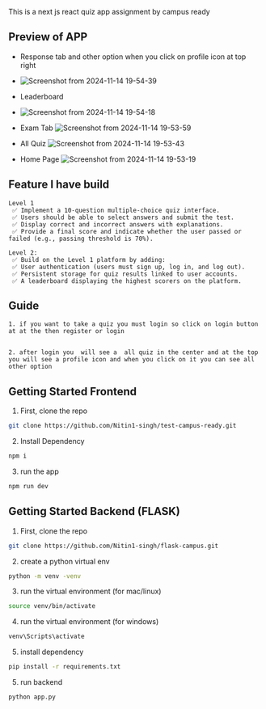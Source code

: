 This is a next js react quiz app assignment by campus ready

## Preview of APP

- Response tab and other option when you click on profile icon at top right
- 
  ![Screenshot from 2024-11-14 19-54-39](https://github.com/user-attachments/assets/5b462ae9-6b7e-4279-b6b3-ebaca0330a46)
- Leaderboard
- 
  ![Screenshot from 2024-11-14 19-54-18](https://github.com/user-attachments/assets/81da41b9-cb47-4c0e-b9a2-bdbe20a56718)
- Exam Tab
  ![Screenshot from 2024-11-14 19-53-59](https://github.com/user-attachments/assets/6deab2c5-3b70-4585-9b24-c6a82b0c6540)
- All Quiz
  ![Screenshot from 2024-11-14 19-53-43](https://github.com/user-attachments/assets/08d65410-9bc7-4b71-aa72-6f9df3e160b7)

- Home Page
  ![Screenshot from 2024-11-14 19-53-19](https://github.com/user-attachments/assets/dda3741f-1b63-4b0e-8347-6f83f033bf2b)

## Feature I have build

    Level 1
     ✅ Implement a 10-question multiple-choice quiz interface.
     ✅ Users should be able to select answers and submit the test.
     ✅ Display correct and incorrect answers with explanations.
     ✅ Provide a final score and indicate whether the user passed or failed (e.g., passing threshold is 70%).

    Level 2:
     ✅ Build on the Level 1 platform by adding:
     ✅ User authentication (users must sign up, log in, and log out).
     ✅ Persistent storage for quiz results linked to user accounts.
     ✅ A leaderboard displaying the highest scorers on the platform.

## Guide

    1. if you want to take a quiz you must login so click on login button at at the then register or login


    2. after login you  will see a  all quiz in the center and at the top you will see a profile icon and when you click on it you can see all other option

## Getting Started Frontend

1. First, clone the repo

```bash
git clone https://github.com/Nitin1-singh/test-campus-ready.git
```

2. Install Dependency

```bash
npm i
```

3. run the app

```bash
npm run dev
```

## Getting Started Backend (FLASK)

1. First, clone the repo

```bash
git clone https://github.com/Nitin1-singh/flask-campus.git
```

2. create a python virtual env

```bash
python -m venv -venv
```

3. run the virtual environment (for mac/linux)

```bash
source venv/bin/activate
```

4. run the virtual environment (for windows)

```bash
venv\Scripts\activate
```

5. install dependency

```bash
pip install -r requirements.txt
```

5. run backend

```bash
python app.py
```
